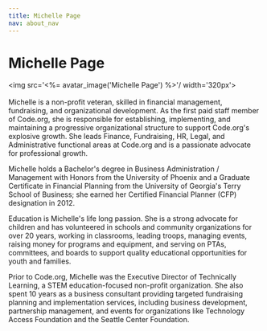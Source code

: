 ```yaml
---
title: Michelle Page
nav: about_nav
---
```

# Michelle Page

<img src='<%= avatar_image('Michelle Page') %>'/ width='320px'>
<br/>
<br/>
Michelle is a non-profit veteran, skilled in financial management, fundraising, and organizational development. As the first paid staff member of Code.org, she is responsible for establishing, implementing, and maintaining a progressive organizational structure to support Code.org's explosive growth. She leads Finance, Fundraising, HR, Legal, and Administrative functional areas at Code.org and is a passionate advocate for professional growth.


Michelle holds a Bachelor's degree in Business Administration / Management with Honors from the University of Phoenix and a Graduate Certificate in Financial Planning from the University of Georgia's Terry School of Business; she earned her Certified Financial Planner (CFP) designation in 2012.

Education is Michelle's life long passion. She is a strong advocate for children and has volunteered in schools and community organizations for over 20 years, working in classrooms, leading troops, managing events, raising money for programs and equipment, and serving on PTAs, committees, and boards to support quality educational opportunities for youth and families.

Prior to Code.org, Michelle was the Executive Director of Technically Learning, a STEM education-focused non-profit organization. She also spent 10 years as a business consultant providing targeted fundraising planning and implementation services, including business development, partnership management, and events for organizations like Technology Access Foundation and the Seattle Center Foundation.